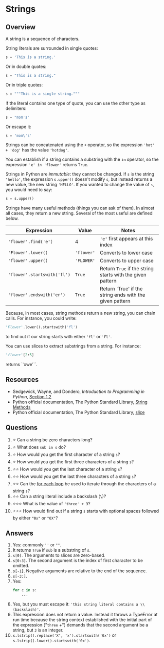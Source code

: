 # Strings
## Overview
A string is a sequence of characters.

String literals are surrounded in single quotes:
```python
s = 'This is a string.'
```

Or in double quotes:
```python
s = "This is a string."
```

Or in triple quotes:
```python
s = """This is a single string."""
```

If the literal contains one type of quote, you can use the other type as delimiters:
```python
s = "mom's"
```

Or escape it:
```python
s = 'mom\'s'
```

Strings can be concatenated using the `+` operator, so the expression `'hot' + 'dog'` has the value `'hotdog'`.

You can establish if a string contains a substring with the `in` operator, so the expression `'e' in 'flower'` returns `True`.

Strings in Python are *immutable*: they cannot be changed. If `s` is the string `'hello'`, the expression `s.upper()` doesn't modify `s`, but instead returns a new value, the new string `'HELLO'`. If you wanted to change the value of `s`, you would need to say:
```python
s = s.upper()
```

Strings have many useful methods (things you can ask of them). In almost all cases, they return a new string. Several of the most useful are defined below.

Expression | Value | Notes
---|---|---
`'flower'.find('e')`|4|`'e'` first appears at this index
`'Flower'.lower()`|`'flower'`|Converts to lower case
`'flower'.upper()`|`'FLOWER'`|Converts to upper case
`'flower'.startswith('fl')`|`True`|Return `True` if the string starts with the given pattern
`'flower'.endswith('er')`|`True`|Return 'True' if the string ends with the given pattern

Because, in most cases, string methods return a new string, you can chain calls. For instance, you could write:
```python
'Flower'.lower().startswith('fl')
```
to find out if our string starts with either `'fl'` or `'Fl'`.

You can use slices to extract substrings from a string. For instance:
```python
'flower'[2:5]
```

returns `'owe'``.

## Resources
- Sedgewick, Wayne, and Dondero, *Introduction to Programming in Python*, [Section 1.2](https://introcs.cs.princeton.edu/python/12types/)
- Python official documentation, The Python Standard Library, [String Methods](https://docs.python.org/3/library/stdtypes.html#string-methods)
- Python official documentation, The Python Standard Library, [slice](https://docs.python.org/3/library/functions.html#slice)

## Questions
1. :star: Can a string be zero characters long?
1. :star: What does `sub in s` do?
1. :star: How would you get the first character of a string `s`?
1. :star: How would you get the first three characters of a string `s`?
1. :star::star: How would you get the last character of a string `s`?
1. :star::star: How would you get the last three characters of a string `s`?
1. :star::star: Can the [for each loop](../control_structures/loops.md#for-each-loops) be used to iterate through the characters of a string `s`?
1. :star::star: Can a string literal include a backslash (`\`)?
1. :star::star::star: What is the value of `'three' + 3`?
1. :star::star::star: How would find out if a string `s` starts with optional spaces followed by either `"0x"` or `"0X"`?

## Answers
1. Yes: commonly `''` or `""`.
1. It returns `True` if `sub` is a substring of `s`.
1. `s[0]`. The arguments to slices are zero-based.
1. `s[0:3]`. The second argument is the index of first character to be omitted.
1. `s[-1]`. Negative arguments are relative to the end of the sequence.
1. `s[-3:]`.
1. Yes:
    ```python
    for c in s:
        ...
1. Yes, but you must escape it: `'this string literal contains a \\ (backslash)'`.
1. This expression does not return a value. Instead it throws a TypeError at run time because the string context established with the initial part of the expression ("`three` +") demands that the second argument be a string, but `3` is an integer.
1. `s.lstrip().replace('X', 'x').startswith('0x')` or `s.lstrip().lower().startswith('0x')`.
